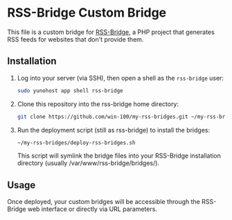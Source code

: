 # RSS-Bridge Custom Bridge

This file is a custom bridge for [RSS-Bridge](https://github.com/RSS-Bridge/rss-bridge), a PHP project that generates RSS feeds for websites that don't provide them.

## Installation

1. Log into your server (via SSH), then open a shell as the `rss-bridge` user:
   ```bash
   sudo yunohost app shell rss-bridge
   ```
2. Clone this repository into the rss-bridge home directory:
   ```bash
   git clone https://github.com/win-100/my-rss-bridges.git ~/my-rss-bridges
   ```
3. Run the deployment script (still as rss-bridge) to install the bridges:
   ```bash
   ~/my-rss-bridges/deploy-rss-bridges.sh
   ```
   This script will symlink the bridge files into your RSS-Bridge installation directory (usually /var/www/rss-bridge/bridges/).

## Usage
Once deployed, your custom bridges will be accessible through the RSS-Bridge web interface or directly via URL parameters.
